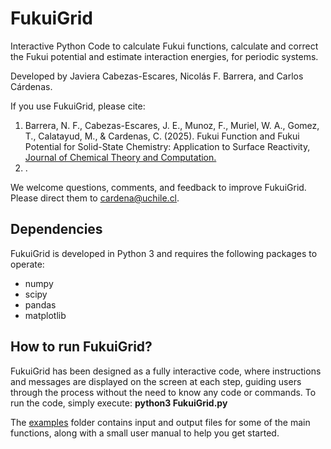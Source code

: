 # FukuiGrid

Interactive Python Code to calculate Fukui functions, calculate and correct the Fukui potential and estimate interaction energies, for periodic systems.

Developed by Javiera Cabezas-Escares, Nicolás F. Barrera, and Carlos Cárdenas.

If you use FukuiGrid, please cite:
1. Barrera, N. F., Cabezas-Escares, J. E., Munoz, F., Muriel, W. A., Gomez, T., Calatayud, M., & Cardenas, C. (2025). Fukui Function and Fukui Potential for Solid-State Chemistry: Application to Surface Reactivity, [Journal of Chemical Theory and Computation.](https://pubs.acs.org/doi/10.1021/acs.jctc.5c00086?fig=fig10&ref=pdf#) 
2. .

We welcome questions, comments, and feedback to improve FukuiGrid. Please direct them to <a href="mailto:cardena@uchile.cl" style="color:blue;">cardena@uchile.cl</a>.

## Dependencies

FukuiGrid is developed in Python 3 and requires the following packages to operate:
- numpy
- scipy
- pandas
- matplotlib

## How to run FukuiGrid?
FukuiGrid has been designed as a fully interactive code, where instructions and messages are displayed on the screen at each step, guiding users through the process without the need to know any code or commands. To run the code, simply execute: **python3 FukuiGrid.py**

The [examples](https://github.com/cacarden/FukuiGrid/tree/main/examples) folder contains input and output files for some of the main functions, along with a small user manual to help you get started.

